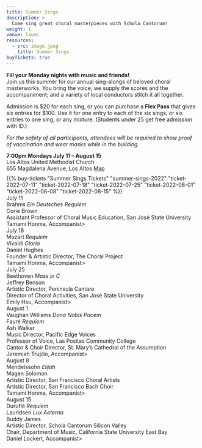 ```yaml
---
title: Summer Sings
description: >
  Come sing great choral masterpieces with Schola Cantorum!
weight: 1
venue: laumc
resources:
  - src: image.jpeg
    title: Summer Sings
buyTickets: true
---
```


<p><b>Fill your Monday nights with music and friends!</b><br>
 Join us this summer for our annual sing-alongs of beloved choral masterworks.
 You bring the voice; we supply the scores and the accompaniment; and a variety of local conductors stitch it all
 together.</p>

 <p>Admission is $20 for each sing, or you can purchase a <b>Flex Pass</b> that
 gives six entries for $100. Use it for one entry to each of the six sings, or
 six entries to one sing, or any mixture. (Students under 25 get free admission
 with ID.)</p>

<p><i>For the safety of all participants, attendees will be required to show proof of vaccination and wear masks while in the building.</i></p>

<div class="concerttable">
    <div style="line-height:1.2">
         <b>7:00pm Mondays July 11 – August 15</b><br>
         Los Altos United Methodist Church<br>
         655 Magdalena Avenue, Los Altos <a class="venuemap" target="_blank" href="https://www.google.com/maps/place/Los+Altos+United+Methodist+Church/@37.3604399,-122.1163995,14z/data=!4m13!1m7!3m6!1s0x808fb13b09db205b:0x3cb6a0075024dc76!2s655+Magdalena+Ave,+Los+Altos,+CA+94024!3b1!8m2!3d37.3604399!4d-122.09889!3m4!1s0x808fb13baf46a387:0xcfbef6958c3a62d!8m2!3d37.3604399!4d-122.09889">Map</a><br>
    </div>
    <div style="margin-top:8px">
         {{% buy-tickets "Summer Sings Tickets" "summer-sings-2022" "ticket-2022-07-11" "ticket-2022-07-18" "ticket-2022-07-25" "ticket-2022-08-01" "ticket-2022-08-08" "ticket-2022-08-15" %}}
    </div>
</div>

<div id="summer-sing-table">
     <div class="summer-sing dated-event" data-event-date="2022-07-11">
         <div class="date">July 11</div>
         <div class="piece">Brahms <i>Ein Deutsches Requiem</i></div>
         <div class="conductor">Corie Brown</div>
         <div class="conductor-credits">Assistant Professor of Choral Music Education, San Jos&eacute; State University</div>
         <div class="accompanist">Tamami Honma, Accompanist></div>
      </div>
     <div class="summer-sing dated-event" data-event-date="2022-07-18">
         <div class="date">July 18</div>
         <div class="piece">Mozart <i>Requiem</i></div>
         <div class="piece">Vivaldi <i>Gloria</i></div>
         <div class="conductor">Daniel Hughes</div>
         <div class="conductor-credits">Founder &amp; Artistic Director, The Choral Project</div>
         <div class="accompanist">Tamami Honma, Accompanist></div>
     </div>
     <div class="summer-sing dated-event" data-event-date="2022-07-25">
         <div class="date">July 25</div>
         <div class="piece">Beethoven <i>Mass in C</i></div>
         <div class="conductor">Jeffrey Benson</div>
         <div class="conductor-credits">Artistic Director, Peninsula Cantare<br>
         Director of Choral Activities, San Jos&eacute; State University</div>
         <div class="accompanist">Emily Hsu, Accompanist></div>
     </div>
     <div class="summer-sing dated-event" data-event-date="2022-08-01">
         <div class="date">August 1</div>
         <div class="piece">Vaughan Williams <i>Dona Nobis Pacem</i></div>
         <div class="piece">Faur&eacute; <i>Requiem</i></div>
         <div class="conductor">Ash Walker</div>
         <div class="conductor-credits">Music Director, Pacific Edge Voices<br>
         Professor of Voice, Las Positas Community College<br>
         Cantor &amp; Choir Director, St. Mary&rsquo;s Cathedral of the Assumption</div>
         <div class="accompanist">Jeremiah Trujillo, Accompanist></div>
    </div>
     <div class="summer-sing dated-event" data-event-date="2022-08-08">
         <div class="date">August 8</div>
         <div class="piece">Mendelssohn <i>Elijah</i></div>
         <div class="conductor">Magen Solomon</div>
         <div class="conductor-credits">Artistic Director, San Francisco Choral Artists<br>
         Artistic Director, San Francisco Bach Choir</div>
         <div class="accompanist">Tamami Honma, Accompanist></div>
     </div>
     <div class="summer-sing dated-event" data-event-date="2022-08-15">
         <div class="date">August 15</div>
         <div class="piece">Durufl&eacute; <i>Requiem</i></div>
         <div class="piece">Lauridsen <i>Lux Aeterna</i></div>
         <div class="conductor">Buddy James</div>
         <div class="conductor-credits">Artistic Director, Schola Cantorum Silicon Valley<br>
         Chair, Department of Music, California State University East Bay</div>
         <div class="accompanist">Daniel Lockert, Accompanist></div>
     </div>
 </div>

